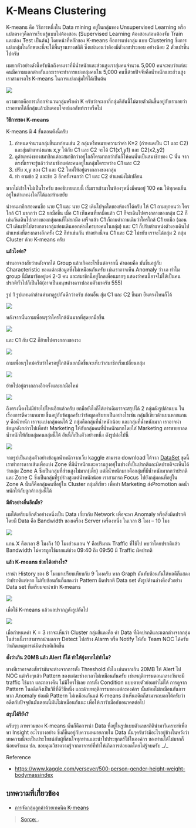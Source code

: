 K-Means Clustering
===

K-means คือ วิธีการหนึ่งใน Data mining อยู่ในกลุ่มของ Unsupervised Learning หรือแปลตรงๆคือการเรียนรู้แบบไม่ต้องสอน (Supervised Learning ต้องสอนก่อนต้องจับ Train และต้อง Test เป็นต้น) โดยหน้าที่หลักของ K-means คือการแบ่งกลุ่ม แบบ Clustering ซึ่งการแบ่งกลุ่มในลักษณะนี้จะใช้พื้นฐานทางสถิติ ซึ่งแน่นอนว่าต้องมีตัวเลขประกอบ อย่างน้อย 2 ตัวแปรขึ้นไปครับ

ผมยกตัวอย่างดังนี้ครับนึกถึงคนเราที่มีน้ำหนักและส่วนสูงเราสุ่มคนจำนวน 5,000 คนจะพบว่าแต่ละคนมีความแตกต่างกันและเราจะทำการแบ่งกลุ่มคนใน 5,000 คนนี้ด้วยปัจจัยคือน้ำหนักและส่วนสูงเราสามารถใช K-means ในการแบ่งกลุ่มให้ได้เป็นต้น

![](https://www.softnix.co.th/wp-content/uploads/2018/09/Screen-Shot-2561-09-06-at-10.51.38.png)

ความยากคือการเลือกจำนวนกลุ่มหรือค่า K ครับว่าจะเอากี่กลุ่มดีอันนี้ไม่ตายตัวมันขึ้นอยู่กับเราเลยว่าเราอยากได้กี่กลุ่มแล้วมันตอบโจทย์ผลลัพท์เราหรือไม่

**วิธีการของ K-means**

K-means มี 4 ขั้นตอนดังนี้ครับ

1.  กำหนดจำนวนกลุ่มขึ้นมาก่อนเช่น 2 กลุ่มหรือหมายความว่าค่า K=2 (กำหนดเป็น C1 และ C2) และสุ่มตำแหน่งแกน x,y ให้กับ C1 และ C2 จะได้ C1(x1,y1) และ C2(x2,y2)
2.  ดูตำแหน่งของสมาชิกแต่ละสมาชิกว่าอยู่ใกล้ใครมากกว่ากันก็ให้คนนั้นเป็นสมาชิกของ C นั้น จากตรงนี้เราจะรู้แล้วว่าสมาชิกแต่ละคนอยู่ในกลุ่มใดระหว่าง C1 และ C2
3.  ปรับ x,y ของ C1 และ C2 ใหม่ให้อยู่ตรงกลางของกลุ่ม
4.  ทำ ตามข้อ 2 และข้อ 3 อีกครั้งจนกว่า C1 และ C2 ตำแหน่งไม่เปลียน

หากไม่เข้าใจไม่เป็นไรครับ ขออธิบายแบบนี้ เริ่มเราเข้ามาในห้องๆหนึ่งมีคนอยู่ 100 คน ให้ทุกคนยืนอยู่ในตำแหน่งใดก็ได้และห้ามขยับ

นำคนมาอีกสองคนชื่อ นาย C1 และ นาย C2 เดินไปจุดใดของห้องก้ได้ครับ ให้ C1 ถามทุกคนว่า ใครใกล้ C1 มากกว่า C2 ยกมือขึ้น เมื่อ C1 เห็นคนที่ยกมือแล้ว C1 ก็จะเดินไปตรงกลางของกลุ่ม C2 ก็เช่นกันเดินไปกลางของกลุ่มคนที่ไม่ยกมือ เสร็จแล้ว C1 ก็ถามคำถามเดิมว่าใครใกล้ C1 ยกมือ (ตอน C1 เดินเข้าไปตรงกลางกลุ่มย่อมเดินออกห่างใครบางคนในกลุ่ม) และ C1 ก็ปรับตำแหน่งตัวเองเดินไปตำแหน่งที่ตรงกลางอีกครั้ง C2 ก็ทำเช่นกัน ทำอย่างนี้จน C1 และ C2 ไม่ขยับ เราจะได้กลุ่ม 2 กลุ่ม Cluster ด้วย K-means ครับ

**แล้วไงต่อ?**

ท่านอาจสงสัยว่าหลังจากได้ Group แล้วเกิดอะไรขึ้นต่อจากนี้ คำตอบคือ มันขึ้นอยู่กับ Characteristic ของแต่ละข้อมูลซึ่งไม่เหมือนกันครับ เช่นเราอาจเห็น Anomaly ว่า เอ ทำไม group นี้มีสมาชิกอยู่แค่ 2-3 คน และสมาชิกนี้อยู่ไกลเพื่อนมากๆ แสดงว่าคนนี้อาจไม่ได้เป็นคนปรกติทั่วไปก็เป็นได้(อาจเป็นมนุษต่างดาวปลอมตัวมาครับ 555)

รูป 1 รูปแทนคำล้านคำมาดูรูปกันดีกว่าครับ ก่อนอื่น สุ่ม C1 และ C2 ขึ้นมา ยืนตรงไหนก็ได้

![](https://www.softnix.co.th/wp-content/uploads/2018/09/Kmeans-Explain-Page-1.jpg)

หลังจากนั้นถามเพื่อนๆว่าใครใกล้ฉันมากที่สุดยกมือขึ้น

![](https://www.softnix.co.th/wp-content/uploads/2018/09/Kmeans-Explain-Page-2.jpg)

และ C1 กับ C2 ก็ย้ายไปตรงกลางของวง

![](https://www.softnix.co.th/wp-content/uploads/2018/09/Kmeans-Explain-Copy-of-Page-2.jpg)

ถามเพื่อนๆใหม่ครับว่าใครอยู่ใกล้ฉันยกมือขึ้นจะเห็บว่าสมาชิกเริ่มเปลี่ยนกลุ่ม

![](https://www.softnix.co.th/wp-content/uploads/2018/09/Kmeans-Explain-Page-4.jpg)

ย้ายไปอยู่ตรงกลางอีกครั้งและยกมือใหม่

![](https://www.softnix.co.th/wp-content/uploads/2018/09/Kmeans-Explain-Copy-of-Page-4.jpg)

ถึงตรงนี้คงไม่มีย้ายไปใหนอีกแล้วครับ ยกมือยังไงก็ได้เท่าเดิมเราจะสรุปได้ 2 กลุ่มดังรูปด้านบน ในเรื่องการตีความหมาย ขึ้นอยู่กับข้อมูลครับว่าข้อมูลอธิบายเป็นอย่างไรเช่น กลุ่มสีเขียวด้านบนหากแกน y คือน้ำหนัก เราจะแบ่งกลุ่มคนได้ 2 กลุ่มคือกลุ่มที่น้ำหนักน้อย และกลุ่มที่น้ำหนักมาก เราอาจนำข้อมูลดังกล่าวไปเพื่อทำ Marketing ให้กับกลุ่มคนที่น้ำหนักมากโดยใส่ Marketing การขายยาลดน้ำหนักให้กับกลุ่มคนกลุ่มนี้ได้ อันนี้ก็เป็นตัวอย่างหนึ่ง ดังรูปต่อไปนี้

![](https://www.softnix.co.th/wp-content/uploads/2018/09/screen-shot-2561-09-06-at-10.51.38.png)

จากรูปเป็นกลุ่มตัวอย่างข้อมูลน้ำหนักจากเว็บ kaggle สามารถ download ได้จาก  [DataSet](https://www.kaggle.com/yersever/500-person-gender-height-weight-bodymassindex)  ชุดนี้ เราทำการลากเส้นเพื่อแบ่ง Zone ที่มีน้ำหนักและความสูงอยุ่ในช่วงที่เป็นปรกติและผิดปรกติจะเห็นได้ว่ากลุ่ม Zone A ซึ่งเป็นกลุ่มที่ส่วนสูงไม่มาก(เตี้ย) แต่มีน้ำหนักมากคือกลุ่มที่มีน้ำหนักมากกว่าปรกติ และ Zone C ซึ่งเป็นกลุ่มที่รูปร่างสูงแต่น้ำหนักน้อย เราสามารถ Focus ไปยังกลุ่มคนที่อยู่ใน Zone A นั่นก็คือกลุ่มคนที่อยู่ใน Cluster กลุ่มสีเขียว เพื่อทำ Marketing ส่งPromotion ลดน้ำหนักให้กับลูกค้ากลุ่มนี้ได้

**มีตัวอย่างอื่นอีกมั้ย?**

ผมได้เตรียมอีกตัวอย่างหนึ่งเป็น Data เกี่ยวกับ Network เพื่อจะหา Anomaly หรือสิ่งผิดปรกติโดยมี Data คือ Bandwidth ของเครื่อง Server เครื่องหนึ่ง ในเวลา 8 โมง – 10 โมง

![](https://www.softnix.co.th/wp-content/uploads/2018/09/Screen-Shot-2561-09-06-at-14.06.05-1024x194.png)

แกน X คือเวลา 8 โมงถึง 10 โมงส่วนแกน Y คือปริมาณ Traffic ที่ใช้ไป พบว่าโดยปรกติแล้ว Bandwidth ไม่ควรถูกใช้มากแต่ช่วง 09:40 ถึง 09:50 มี Traffic ผิดปรกติ

**แล้ว K-means ช่วยได้อย่างไร?**

เรานำ History ของ 8 โมงมาเปรียบเทียบกับ 9 โมงครับ หาก Graph มันทับซ้อนกันได้พอดีก็แสดงว่าปรกติแต่หาก ไม่ทับซ้อนกันก็แสดงว่า Pattern ผิดปรกติ Data set ดังรูปด้านล่างคือตัวอย่าง Data set ที่เตรียมจะนำเข้า K-means

![](https://www.softnix.co.th/wp-content/uploads/2018/09/Screen-Shot-2561-09-06-at-14.38.59-104x300.png)

เมื่อใช้ K-means แล้วผลปรากฏดังรูปถัดไป

![](https://www.softnix.co.th/wp-content/uploads/2018/09/Screen-Shot-2561-09-06-at-14.40.51.png)

เมื่อกำหนดค่า K = 3 เราจะเห็นว่า Cluster กลุ่มสีแดงคือ ค่า Data ที่ผิดปรกติและแตกต่างจากกลุ่มในส่วนนี้เราสามารถนำผลการ Detect ไปสร้าง Alarm หรือ Notify ให้กับ Team NOC ได้ครับว่าเกิดเหตุการณ์ผิดปรกติเกิดขึ้น

**ตั้งว่าเกิน 20MB แล้ว Alert ก็ได้ ทำให้ยุ่งยากไปทำไม?**

บางทีเราอาจสงสัยว่ามันจะต่างจากการตั้ง Threshold ยังไง เช่นหากเกิน 20MB ให้ Alert ไป NOC แต่จริงๆแล้ว Pattern ของแต่ละช่วงเวลาไม่เหมือนกันครับ เช่นพฤติกรรมตอนกลางวันจะมี traffic ใช้มาก และกลางคืน ไม่มีใครใช้เลย การตั้ง Condition แบบตายตัวย่อมทำไม่ได้ การดูจาก Pattern ในอดีตจึงเป็นวิธีที่ดีวิธีหนึ่ง และด้วยพฤติกรรมของแต่ละองค์กร นั้นย่อมไม่เหมือนกันการหาก Anomaly ย่อมมี Pattern ไม่เหมือนกันแต่ K-means ถ้าเห็นอดีตก็สามารถบอกได้ครับว่า อดีตกับปัจจุบันมันตอนนี้มันไม่เหมือนกันนะ เพื่อให้เรารับมือกับอนาคตต่อไป

**สรุปได้รึยัง?**

ครับๆๆ ภาพรวมของ K-means นั้นก็คือการนำ Data ที่อยู่ในรูปแบบตัวเลขสถิตินำมาวิเคราะห์เพื่อหา Insight อะไรบางอย่าง ซึ่งก็ขึ้นอยู่กับความหมายภายใน Data นั้นๆครับว่ามีอะไรอยู่ข้างในหวังว่าบทความนี้จะเป็นประโยชน์กับผู้ที่สนใจทุกท่านและนำไปประยุกตร์ใช้ในองค์กร ของท่านได้ไม่มากก็น้อยครับผม ปล. ขอบคุณวิชาความรู้จากอาจารย์ที่ทำให้เกิดการต่อยอดโดยไม่รู้จบครับ _/\_

Reference

-   https://www.kaggle.com/yersever/500-person-gender-height-weight-bodymassindex

## บทความที่เกี่่ยวข้อง
- [การจัดกลุ่มลูกค้าด้วยเทคนิค K-means](http://kmean-clustering-customer.blogspot.com/)

> [Sorce: ](https://www.softnix.co.th/2018/09/06/%E0%B8%A7%E0%B9%88%E0%B8%B2%E0%B8%94%E0%B9%89%E0%B8%A7%E0%B8%A2-k-means-%E0%B9%81%E0%B8%A5%E0%B8%B0%E0%B8%81%E0%B8%B2%E0%B8%A3%E0%B8%9B%E0%B8%A3%E0%B8%B0%E0%B8%A2%E0%B8%B8%E0%B8%81%E0%B8%95%E0%B8%A3/).
<!--stackedit_data:
eyJoaXN0b3J5IjpbLTM2NDQyODIxNV19
-->